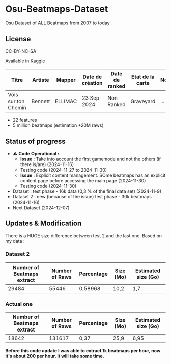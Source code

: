 # Osu-Beatmaps-Dataset
Osu Dataset of ALL Beatmaps from 2007 to today 

## License
CC-BY-NC-SA

Available in [Kaggle](https://www.kaggle.com/datasets/ellimaaac/osu-dataset-of-all-beatmaps-from-2007-to-today)

| Titre                | Artiste   | Mapper   | Date de création | Date de ranked | État de la carte | Nominator | Genre | Langue | Playcount | Likes | Length | BPM | Circle Count | Slider Count | Circle Size | HP Drain | Accuracy | Approach Rate | Star Rating | Game Mode | URL | Difficultés |
|----------------------|-----------|----------|------------------|----------------|------------------|-----------|-------|--------|-----------|-------|--------|-----|--------------|--------------|-------------|----------|----------|---------------|-------------|-----------|-----|-------------|
| Vois sur ton Chemin | Bennett   | ELLIMAC  | 23 Sep 2024     | Non Ranked     | Graveyard        | ...         | Other | French | 54        | 0     | 2:54   | 220 | 578          | 196          | 4           | 5        | 8        | 9             | 6.27        | osu!     | https://osu.ppy.sh/beatmapsets/2254185  | Insane      |



- 22 features 
- 5 million beatmaps (estimation +20M raws)

## Status of progress
- **⚠ Code Operational :**
  - **Issue** : Take into account the first gamemode and not the others (if there is/are) (2024-11-16)
  - Testing code (2024-11-27 to 2024-11-30)
  - **Issue** : Explicit content management. SOme beatmaps has an explicit content page before accessing the main page (2024-11-30)
  - Testing code (2024-11-30)
- Dataset : test phase - 16k data (0,3 %  of the final data set) (2024-11-9)
- Dataset 2 : new (because of the issue) test phase - 30k beatmaps (2024-11-16)
- Next Dataset (2024-12-07)

## Updates & Modification
There is a HUGE size difference between test 2 and the last one.  Based on my data :

### Dataset 2

| Number of Beatmaps extract  | Number of Raws  | Percentage | Size (Mo) | Estimated size (Go) |
|--------|-------|-------------|-------------|---------------------|
| 29484  | 55446 | 0,58968     | 10,2        | 1,7         |

### Actual one

| Number of Beatmaps extract | Number of Raws  | Percentage | Size (Mo) | Estimated size (Go) |
|-------|-------|-------------|-------------|---------------------|
| 18642  | 131617 | 0,37 | 25,9  | 6,95         |			

**Before this code update I was able to extract 1k beatmaps per hour, now it's about 200 per hour. It will take some time.**
